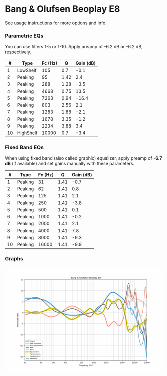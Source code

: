 # Bang & Olufsen Beoplay E8
See [usage instructions](https://github.com/jaakkopasanen/AutoEq#usage) for more options and info.

### Parametric EQs
You can use filters 1-5 or 1-10. Apply preamp of -6.2 dB or -6.2 dB, respectively.

|   # | Type      |   Fc (Hz) |    Q |   Gain (dB) |
|-----|-----------|-----------|------|-------------|
|   1 | LowShelf  |       105 | 0.7  |        -0.1 |
|   2 | Peaking   |        95 | 1.42 |         2.4 |
|   3 | Peaking   |       288 | 1.28 |        -3.5 |
|   4 | Peaking   |      4668 | 0.75 |        13.5 |
|   5 | Peaking   |      7263 | 0.94 |       -16.4 |
|   6 | Peaking   |       803 | 2.56 |         2.1 |
|   7 | Peaking   |      1283 | 1.88 |        -2.1 |
|   8 | Peaking   |      1678 | 3.35 |        -1.2 |
|   9 | Peaking   |      2234 | 3.88 |         3.4 |
|  10 | HighShelf |     10000 | 0.7  |        -3.4 |

### Fixed Band EQs
When using fixed band (also called graphic) equalizer, apply preamp of **-6.7 dB** (if available) and set gains manually with these parameters.

|   # | Type    |   Fc (Hz) |    Q |   Gain (dB) |
|-----|---------|-----------|------|-------------|
|   1 | Peaking |        31 | 1.41 |        -0.7 |
|   2 | Peaking |        62 | 1.41 |         0.8 |
|   3 | Peaking |       125 | 1.41 |         2.1 |
|   4 | Peaking |       250 | 1.41 |        -3.8 |
|   5 | Peaking |       500 | 1.41 |         0.1 |
|   6 | Peaking |      1000 | 1.41 |        -0.2 |
|   7 | Peaking |      2000 | 1.41 |         2.1 |
|   8 | Peaking |      4000 | 1.41 |         7.8 |
|   9 | Peaking |      8000 | 1.41 |        -9.3 |
|  10 | Peaking |     16000 | 1.41 |        -9.9 |

### Graphs
![](./Bang%20&%20Olufsen%20Beoplay%20E8.png)
